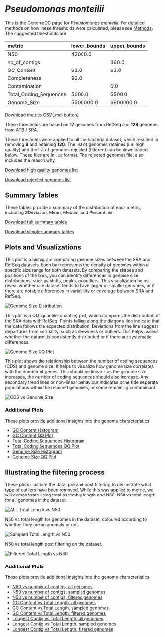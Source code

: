 # *Pseudomonas monteilii*

This is the GenomeQC page for *Pseudomonas monteilii*. For detailed methods on how these thresholds were calculated, please see [Methods](../../methods.md).
The suggested thresholds are: 

| metric                 | lower_bounds   | upper_bounds   |
|:-----------------------|:---------------|:---------------|
| N50                    | 42000.0        |                |
| no_of_contigs          |                | 360.0          |
| GC_Content             | 61.0           | 63.0           |
| Completeness           | 92.0           |                |
| Contamination          |                | 6.0            |
| Total_Coding_Sequences | 5000.0         | 6500.0         |
| Genome_Size            | 5500000.0      | 6900000.0      |

[Download metrics CSV](Pseudomonas_monteilii_metrics.csv){.md-button}


These thresholds are based on **17** genomes from RefSeq and **129** genomes from ATB / SRA.

These thresholds were applied to all the bacteria dataset, which resulted in removing **9** and retaining **120**.
The list of genomes retained (i.e. high quality) and the list of genomes rejected (filtered) can be downloaded below. These files are in `.xz` format. The rejected genomes file, also includes the reason why.

[Download high quality genomes list](Pseudomonas_monteilii_high_quality_genomes.csv.xz)


[Download rejected genomes list](Pseudomonas_monteilii_filtered_out_genomes.csv.xz)



## Summary Tables
These tables provide a summary of the distribution of each metric, including SDeviation, Mean, Median, and Percentiles.

[Download full summary tables](summary.csv)

[Download simple summary tables](selected_summary.csv)

## Plots and Visualizations

This plot is a histogram comparing genome sizes between the SRA and RefSeq datasets. Each bar represents the density of genomes within a specific size range for both datasets. By comparing the shapes and positions of the bars, you can identify differences in genome size distributions, such as shifts, peaks, or outliers. This visualization helps reveal whether one dataset tends to have larger or smaller genomes, or if there are notable differences in variability or coverage between SRA and RefSeq.

![Genome Size Distribution](Genome_Size_refseq_histogram_kde.png)

This plot is a QQ (quantile-quantile) plot, which compares the distribution of the SRA data with RefSeq. Points falling along the diagonal line indicate that the data follows the expected distribution. Deviations from the line suggest departures from normality, such as skewness or outliers. This helps assess whether the dataset is consistently distributed or if there are systematic differences.

![Genome Size QQ Plot](Genome_Size_refseq_qqplot.png)

This plot shows the relationship between the number of coding sequences (CDS) and genome size. It helps to visualize how genome size correlates with the number of genes. This should be linear - as the genome size increases, the number of coding sequences should also increase. Any secondary trend lines or non-linear behaviour indicates bone fide seperate populations within the retained genomes, or some remaining contaminant. 

![CDS vs Genome Size](Pseudomonas_monteilii_CDS_vs_Genome_Size.png)

### Additional Plots

These plots provide additional insights into the genome characteristics:

- [GC Content Histogram](GC_Content_refseq_histogram_kde.png)
- [GC Content QQ Plot](GC_Content_refseq_qqplot.png)
- [Total Coding Sequences Histogram](Total_Coding_Sequences_refseq_histogram_kde.png)
- [Total Coding Sequences QQ Plot](Total_Coding_Sequences_refseq_qqplot.png)
- [Genome Size Histogram](Genome_Size_refseq_histogram_kde.png)
- [Genome Size QQ Plot](Genome_Size_refseq_qqplot.png)
## Illustrating the filtering process
These plots illustrate the data, pre and post filtering to demostrate what type of outliers have been removed. While this was applied to metric, we will demonstrate using total assembly length and N50.
N50 vs total length for all genomes in the dataset.

![ALL Total Length vs N50](Pseudomonas_monteilii_all_total_length_N50.png)

N50 vs total length for genomes in the dataset, coloured according to whether they are an anomaly or not.

![Sampled Total Length vs N50](Pseudomonas_monteilii_sample_total_length_N50.png)

N50 vs total length post filtering on the dataset.

![Filtered Total Length vs N50](Pseudomonas_monteilii_filt_total_length_N50.png)

### Additional Plots

These plots provide additional insights into the genome characteristics:

- [N50 vs number of contigs, all genomes](Pseudomonas_monteilii_all_N50_number.png)
- [N50 vs number of contigs, sampled genomes](Pseudomonas_monteilii_sample_N50_number.png)
- [N50 vs number of contigs, filtered genomes](Pseudomonas_monteilii_filt_N50_number.png)
- [GC Content vs Total Length, all genomes](Pseudomonas_monteilii_all_total_length_GC_Content.png)
- [GC Content vs Total Length, sampled genomes](Pseudomonas_monteilii_sample_total_length_GC_Content.png)
- [GC Content vs Total Length, filtered genomes](Pseudomonas_monteilii_filt_total_length_GC_Content.png)
- [Longest Contig vs Total Length, all genomes](Pseudomonas_monteilii_all_total_length_longest.png)
- [Longest Contig vs Total Length, sampled genomes](Pseudomonas_monteilii_sample_total_length_longest.png)
- [Longest Contig vs Total Length, filtered genomes](Pseudomonas_monteilii_filt_total_length_longest.png)
